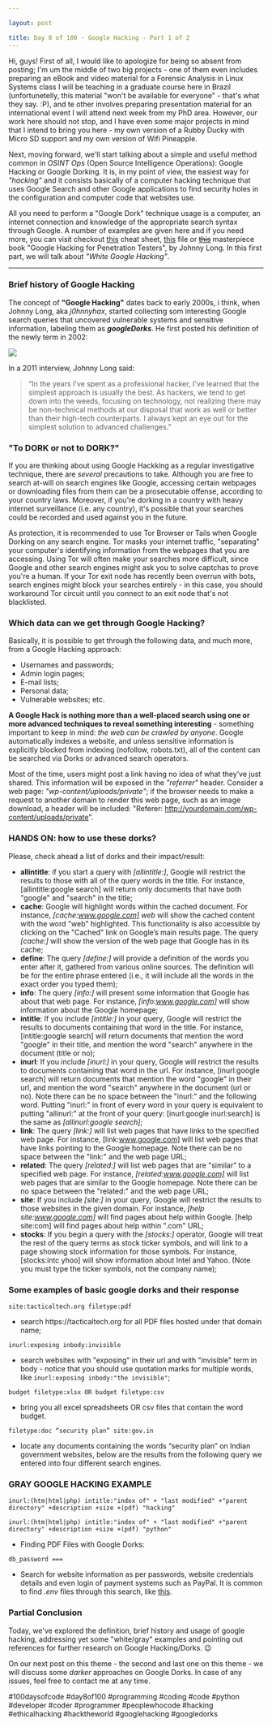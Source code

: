 ```yaml
---

layout: post

title: Day 8 of 100 - Google Hacking - Part 1 of 2
---
```


Hi, guys! First of all, I would like to apologize for being so absent from posting; I'm um the middle of two big projects - one of them even includes preparing an eBook and video material for a Forensic Analysis in Linux Systems class I will be teaching in a graduate course here in Brazil (unfortunetelly, this material "won't be available for everyone" - that's what they say. :P), and te other involves preparing presentation material for an international event I will attend next week from my PhD area. However, our work here should not stop, and I have even some major projects in mind that I intend to bring you here - my own version of a Rubby Ducky with Micro SD support and my own version of Wifi Pineapple.

Next, moving forward, we'll start talking about a simple and useful method common in _OSINT Ops_ (Open Source Intelligence Operations): Google Hacking or Google Dorking. It is, in my point of view, the easiest way for _"hacking"_ and it consists basically of a computer hacking technique that uses Google Search and other Google applications to find security holes in the configuration and computer code that websites use.

All you need to perform a "Google Dork" technique usage is a computer, an internet connection and knowledge of the appropriate search syntax through Google. A number of examples are given here and if you need more, you can visit checkout [this](https://gbhackers.com/latest-google-dorks-list/) cheat sheet, [this](https://github.com/BullsEye0/google_dork_list/blob/master/google_Dorks.txt) file or ~~[this](https://bin.jvnv.net/file/qj792)~~ masterpiece book "Google Hacking for Penetration Testers", by Johnny Long. In this first part, we will talk about *"White Google Hacking"*.

---

### Brief history of Google Hacking

The concept of **"Google Hacking"** dates back to early 2000s, i think, when Johnny Long, aka _j0hnnyhax_, started collecting som interesting Google search queries that uncovered vulnerable systems and sensitive information, labeling them as _**googleDorks**_. He first posted his definition of the newly term in 2002: 

<img src="https://exposingtheinvisible.org/ckeditor_assets/pictures/595/content_googledork.jpg">

In a 2011 interview, Johnny Long said:

> “In the years I've spent as a professional hacker, I've learned that the simplest approach is usually the best. As hackers, we tend to get down into the weeds, focusing on technology, not realizing there may be non-technical methods at our disposal that work as well or better than their high-tech counterparts. I always kept an eye out for the simplest solution to advanced challenges.”

### "To DORK or not to DORK?"

If you are thinking about using Google Hackking as a regular investigative technique, there are _several_ precautions to take. Although you are free to search at-will on search engines like Google, accessing certain webpages or downloading files from them can be a prosecutable offense, according to your country laws. Moreover, if you're dorking in a country with heavy internet surveillance (i.e. any country), it's possible that your searches could be recorded and used against you in the future.

As protection, it is recommended to use Tor Browser or Tails when Google Dorking on any search engine. Tor masks your internet traffic, "separating" your computer's identifying information from the webpages that you are accessing. Using Tor will often make your searches more difficult, since Google and other search engines might ask you to solve captchas to prove you're a human. If your Tor exit node has recently been overrun with bots, search engines might block your searches entirely -  in this case, you should workaround Tor circuit until you connect to an exit node that's not blacklisted.

### Which data can we get through Google Hacking?

Basically, it is possible to get through the following data, and much more, from a Google Hacking approach:
* Usernames and passwords;
* Admin login pages;
* E-mail lists;
* Personal data;
* Vulnerable websites; etc.

**A Google Hack is nothing more than a well-placed search using one or more  advanced techniques to reveal something interesting** - something important to keep in mind: _the web can be crawled by anyone_. Google automatically indexes a website, and unless sensitive information is explicitly blocked from indexing (nofollow, robots.txt), all of the content can be searched via Dorks or advanced search operators.

Most of the time, users might post a link having no idea of what they’ve just shared. This information will be exposed in the _"referrer"_ header. Consider a web page: _"wp-content/uploads/private"_; if the browser needs to make a request to another domain to render this web page, such as an image download, a header will be included: "Referer: http://yourdomain.com/wp-content/uploads/private".

### HANDS ON: how to use these dorks?

Please, check ahead a list of dorks and their impact/result:

* **allintitle**: if you start a query with *[allintitle:]*, Google will restrict the results to those with all of the query words in the title. For instance, [allintitle:google search] will return only documents that have both "google" and "search" in the title;
* **cache**: Google will highlight words within the cached document. For instance, *[cache:www.google.com] web* will show the cached content with the word "web" highlighted. This functionality is also accessible by clicking on the "Cached" link on Google’s main results page. The query *[cache:]* will show the version of the web page that Google has in its cache;
* **define**: The query *[define:]* will provide a definition of the words you enter after it, gathered from various online sources. The definition will be for the entire phrase entered (i.e., it will include all the words in the exact order you typed them);
* **info**: The query *[info:]* will present some information that Google has about that web page. For instance, *[info:www.google.com]* will show information about the Google homepage;
* **intitle**: If you include *[intitle:]* in your query, Google will restrict the results to documents containing that word in the title. For instance, [intitle:google search] will return documents that mention the word "google" in their title, and mention the word "search" anywhere in the document (title or no);
* **inurl**: If you include *[inurl:]* in your query, Google will restrict the results to documents containing that word in the url. For instance, [inurl:google search] will return documents that mention the word "google" in their url, and mention the word "search" anywhere in the document (url or no). Note there can be no space between the "inurl:" and the following word. Putting "inurl:" in front of every word in your query is equivalent to putting "allinurl:" at the front of your query: [inurl:google inurl:search] is the same as *[allinurl:google search]*;
* **link**: The query *[link:]* will list web pages that have links to the specified web page. For instance, [link:www.google.com] will list web pages that have links pointing to the Google homepage. Note there can be no space between the "link:" and the web page URL;
* **related**: The query *[related:]* will list web pages that are "similar" to a specified web page. For instance, *[related:www.google.com]* will list web pages that are similar to the Google homepage. Note there can be no space between the "related:" and the web page URL;
* **site**: If you include *[site:]* in your query, Google will restrict the results to those websites in the given domain. For instance, *[help site:www.google.com]* will find pages about help within Google. [help site:com] will find pages about help within ".com" URL;
* **stocks**: If you begin a query with the *[stocks:]* operator, Google will treat the rest of the query terms as stock ticker symbols, and will link to a page showing stock information for those symbols. For instance, [stocks:intc yhoo] will show information about Intel and Yahoo. (Note you must type the ticker symbols, not the company name);

### Some examples of basic google dorks and their response

```
site:tacticaltech.org filetype:pdf
```
* search https://<span></span>tacticaltech<span></span>.org for all PDF files hosted under that domain name;

```
inurl:exposing inbody:invisible
```
* search websites with "exposing" in their url and with "invisible" term in body - notice that you should use quotation marks for multiple words, like ``` inurl:exposing inbody:"the invisible" ```;

```
budget filetype:xlsx OR budget filetype:csv 
```
* bring you all excel spreadsheets OR csv files that contain the word budget.

```
filetype:doc “security plan” site:gov.in
```
* locate any documents containing the words “security plan” on Indian government websites, below are the results from the following query we entered into four different search engines.

### GRAY GOOGLE HACKING EXAMPLE

```
inurl:(htm|html|php) intitle:"index of" + "last modified" +"parent directory" +description +size +(pdf) "hacking"

inurl:(htm|html|php) intitle:"index of" + "last modified" +"parent directory" +description +size +(pdf) "python"
```
* Finding PDF Files with Google Dorks:

```
db_password ===
```
* Search for website information as per passwords, website credentials details and even login of payment systems such as PayPal. It is common to find *.env* files through this search, like [this](http://crbiomed.org/.env).


### Partial Conclusion

Today, we've explored the definition, brief history and usage of google hacking, addressing yet some "white/gray" examples and pointing out references for further research on Google Hacking/Dorks. 😉

On our next post on this theme - the second and last one on this theme - we will discuss some *darker* approaches on Google Dorks. In case of any issues, feel free to contact me at any time.

#100daysofcode #day8of100 #programming #coding #code #python #developer #coder #programmer #peoplewhocode #hacking #ethicalhacking #hacktheworld #googlehacking #googledorks
